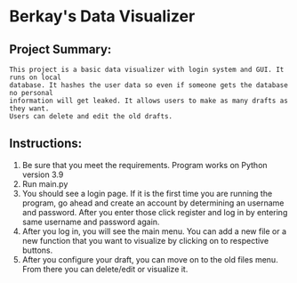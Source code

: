 # Berkay's Data Visualizer


## Project Summary:
    This project is a basic data visualizer with login system and GUI. It runs on local
    database. It hashes the user data so even if someone gets the database no personal 
    information will get leaked. It allows users to make as many drafts as they want.
    Users can delete and edit the old drafts.

## Instructions:
 1. Be sure that you meet the requirements. Program works on Python version 3.9
 2. Run main.py
 3. You should see a login page. If it is the first time you are running the program,
go ahead and create an account by determining an username and password. After you enter those
click register and log in by  entering same username and password again.
4. After you log in, you will see the main menu. You can add a new file or a new function that you want to visualize by clicking on to
respective buttons.
5. After you configure your draft, you can move on to the old files menu. From there you can delete/edit or visualize it.
